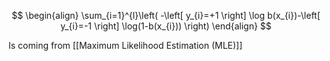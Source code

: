 $$
\begin{align}
\sum_{i=1}^{l}\left( -\left[ y_{i}=+1 \right] \log b(x_{i})-\left[ y_{i}=-1 \right] \log(1-b(x_{i})) \right)
\end{align}
$$

Is coming from [[Maximum Likelihood Estimation (MLE)]]